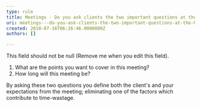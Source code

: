 ```yaml
---
type: rule
title: Meetings - Do you ask clients the two important questions at the beginning of each meeting?
uri: meetings---do-you-ask-clients-the-two-important-questions-at-the-beginning-of-each-meeting
created: 2010-07-16T06:26:46.0000000Z
authors: []

---
```


 This field should not be null (Remove me when you edit this field). 
1. What are the points you want to cover in this meeting?
2. How long will this meeting be?


By asking these two questions you define both the client's and your expectations from the meeting; eliminating one of the factors which contribute to time-wastage.

